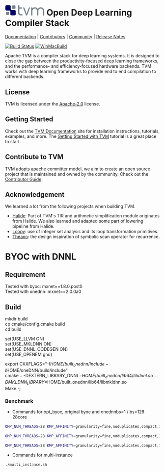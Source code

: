 
<!--- Licensed to the Apache Software Foundation (ASF) under one -->
<!--- or more contributor license agreements.  See the NOTICE file -->
<!--- distributed with this work for additional information -->
<!--- regarding copyright ownership.  The ASF licenses this file -->
<!--- to you under the Apache License, Version 2.0 (the -->
<!--- "License"); you may not use this file except in compliance -->
<!--- with the License.  You may obtain a copy of the License at -->

<!---   http://www.apache.org/licenses/LICENSE-2.0 -->

<!--- Unless required by applicable law or agreed to in writing, -->
<!--- software distributed under the License is distributed on an -->
<!--- "AS IS" BASIS, WITHOUT WARRANTIES OR CONDITIONS OF ANY -->
<!--- KIND, either express or implied.  See the License for the -->
<!--- specific language governing permissions and limitations -->
<!--- under the License. -->

<img src=https://raw.githubusercontent.com/apache/tvm-site/main/images/logo/tvm-logo-small.png width=128/> Open Deep Learning Compiler Stack
==============================================
[Documentation](https://tvm.apache.org/docs) |
[Contributors](CONTRIBUTORS.md) |
[Community](https://tvm.apache.org/community) |
[Release Notes](NEWS.md)

[![Build Status](https://ci.tlcpack.ai/buildStatus/icon?job=tvm/main)](https://ci.tlcpack.ai/job/tvm/job/main/)
[![WinMacBuild](https://github.com/apache/tvm/workflows/WinMacBuild/badge.svg)](https://github.com/apache/tvm/actions?query=workflow%3AWinMacBuild)

Apache TVM is a compiler stack for deep learning systems. It is designed to close the gap between the
productivity-focused deep learning frameworks, and the performance- and efficiency-focused hardware backends.
TVM works with deep learning frameworks to provide end to end compilation to different backends.

License
-------
TVM is licensed under the [Apache-2.0](LICENSE) license.

Getting Started
---------------
Check out the [TVM Documentation](https://tvm.apache.org/docs/) site for installation instructions, tutorials, examples, and more.
The [Getting Started with TVM](https://tvm.apache.org/docs/tutorial/introduction.html) tutorial is a great
place to start.

Contribute to TVM
-----------------
TVM adopts apache committer model, we aim to create an open source project that is maintained and owned by the community.
Check out the [Contributor Guide](https://tvm.apache.org/docs/contribute/).

Acknowledgement
---------------
We learned a lot from the following projects when building TVM.
- [Halide](https://github.com/halide/Halide): Part of TVM's TIR and arithmetic simplification module
  originates from Halide. We also learned and adapted some part of lowering pipeline from Halide.
- [Loopy](https://github.com/inducer/loopy): use of integer set analysis and its loop transformation primitives.
- [Theano](https://github.com/Theano/Theano): the design inspiration of symbolic scan operator for recurrence.


# BYOC with DNNL

## Requirement
Tested with byoc: mxnet==1.8.0.post0  
Tested with onednn: mxnet==2.0.0a0  

## Build
mkdir build  
cp cmake/config.cmake build  
cd build  
  
set(USE_LLVM ON)  
set(USE_MKLDNN ON)  
set(USE_DNNL_CODEGEN ON)  
set(USE_OPENEM gnu)  
  
export CXXFLAGS="-I$HOME/built_onednn/include -I$HOME/oneDNN/build/include"  
cmake .. -DEXTERN_LIBRARY_DNNL=$HOME/built_onednn/lib64/libdnnl.so -DMKLDNN_LIBRARY=$HOME/built_onednn/lib64/libmkldnn.so  
Make -j  

### Benchmark
- Commands for opt_byoc, original byoc and onednnbs=1 / bs=128 28core
```bash
OMP_NUM_THREADS=28 KMP_AFFINITY=granularity=fine,noduplicates,compact,1,0 numactl --physcpubind=0-27 --membind=0 python benchmark_byoc_dnnl.py
```
```bash
OMP_NUM_THREADS=28 KMP_AFFINITY=granularity=fine,noduplicates,compact,1,0 numactl --physcpubind=0-27 --membind=0 python benchmark_byoc_raw.py
```
```bash
OMP_NUM_THREADS=28 KMP_AFFINITY=granularity=fine,noduplicates,compact,1,0 numactl --physcpubind=0-27 --membind=0 python benchmark_onednn.py
```

- Commands for multi-instance
```bash
./multi_instance.sh
```

